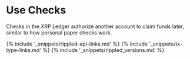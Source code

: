 # Use Checks

Checks in the XRP Ledger authorize another account to claim funds later, similar to how personal paper checks work.

<!--{# common link defs #}-->
{% include '_snippets/rippled-api-links.md' %}
{% include '_snippets/tx-type-links.md' %}
{% include '_snippets/rippled_versions.md' %}
